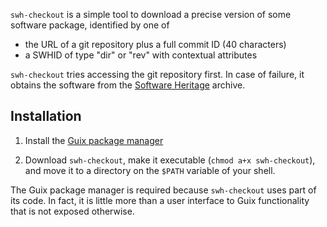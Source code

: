 `swh-checkout` is a simple tool to download a precise version of some
software package, identified by one of
 - the URL of a git repository plus a full commit ID (40 characters)
 - a SWHID of type "dir" or "rev" with contextual attributes
 
 `swh-checkout` tries accessing the git repository first. In case of failure, it obtains the software from the [Software Heritage](https://www.softwareheritage.org/) archive.
 
 ## Installation
 
 1. Install the [Guix package manager](https://guix.gnu.org)
 
 2. Download `swh-checkout`, make it executable (`chmod a+x swh-checkout`), and move it to a directory on the `$PATH` variable of your shell.

The Guix package manager is required because `swh-checkout` uses part of its code. In fact, it is little more than a user interface to Guix functionality that is not exposed otherwise.
